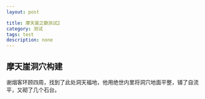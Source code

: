 ```yaml
---
layout: post

title: 摩天崖之巅测试2
category: 测试
tags: test
description: none
---
```

## 摩天崖洞穴构建
谢烟客环顾四周，找到了此处洞天福地，他用绝世内里将洞穴地面平整，铺了自流平，又砌了几个石台。